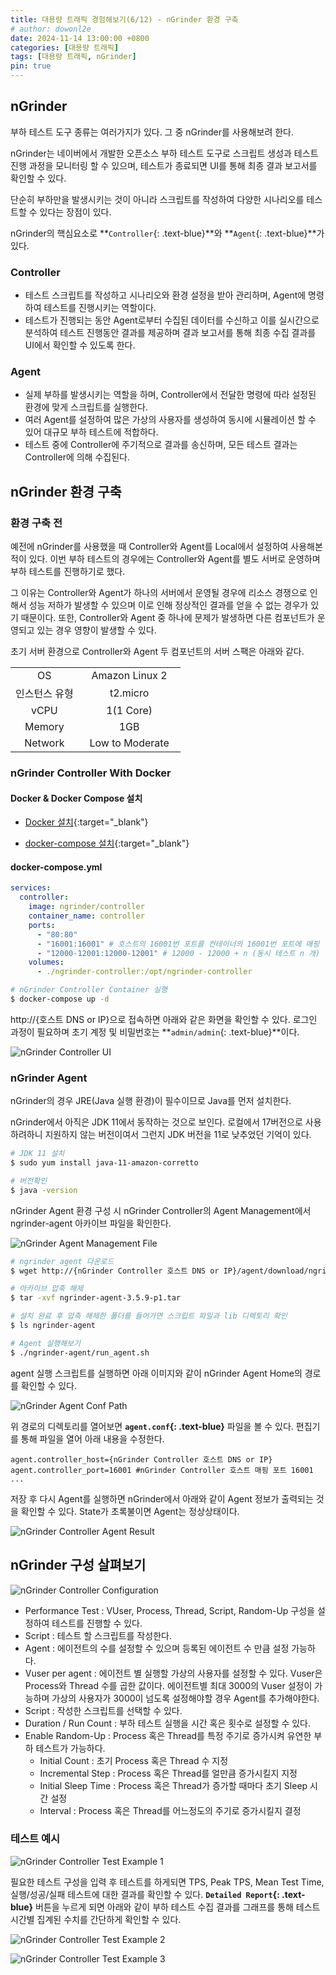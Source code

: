 ```yaml
---
title: 대용량 트래픽 경험해보기(6/12) - nGrinder 환경 구축
# author: dowonl2e
date: 2024-11-14 13:00:00 +0800
categories: [대용량 트래픽]
tags: [대용량 트래픽, nGrinder]
pin: true
---
```


## **nGrinder**

부하 테스트 도구 종류는 여러가지가 있다. 그 중 nGrinder를 사용해보려 한다.

nGrinder는 네이버에서 개발한 오픈소스 부하 테스트 도구로 스크립트 생성과 테스트 진행 과정을 모니터링 할 수 있으며, 테스트가 종료되면 UI를 통해 최종 결과 보고서를 확인할 수 있다.

단순히 부하만을 발생시키는 것이 아니라 스크립트를 작성하여 다양한 시나리오를 테스트할 수 있다는 장점이 있다.

nGrinder의 핵심요소로 **`Controller`{: .text-blue}**와 **`Agent`{: .text-blue}**가 있다.

### **Controller**

- 테스트 스크립트를 작성하고 시나리오와 환경 설정을 받아 관리하며, Agent에 명령하여 테스트를 진행시키는 역할이다.
- 테스트가 진행되는 동안 Agent로부터 수집된 데이터를 수신하고 이를 실시간으로 분석하여 테스트 진행동안 결과를 제공하며 결과 보고서를 통해 최종 수집 결과를 UI에서 확인할 수 있도록 한다.

### **Agent**

- 실제 부하를 발생시키는 역할을 하며, Controller에서 전달한 명령에 따라 설정된 환경에 맞게 스크립트를 실행한다.
- 여러 Agent를 설정하여 많은 가상의 사용자를 생성하여 동시에 시뮬레이션 할 수 있어 대규모 부하 테스트에 적합하다.
- 테스트 중에 Controller에 주기적으로 결과를 송신하며, 모든 테스트 결과는 Controller에 의해 수집된다.

## **nGrinder 환경 구축**

### **환경 구축 전**

예전에 nGrinder를 사용했을 때 Controller와 Agent를 Local에서 설정하여 사용해본적이 있다. 이번 부하 테스트의 경우에는 Controller와 Agent를 별도 서버로 운영하며 부하 테스트를 진행하기로 했다. 

그 이유는 Controller와 Agent가 하나의 서버에서 운영될 경우에 리소스 경쟁으로 인해서 성능 저하가 발생할 수 있으며 이로 인해 정상적인 결과를 얻을 수 없는 경우가 있기 때문이다. 또한, Controller와 Agent 중 하나에 문제가 발생하면 다른 컴포넌트가 운영되고 있는 경우 영향이 발생할 수 있다.

초기 서버 환경으로 Controller와 Agent 두 컴포넌트의 서버 스팩은 아래와 같다.

<table>
  <colgroup>
    <col width="40%" />
    <col width="60%" />
  </colgroup>
  <tbody>
    <tr>
      <td markdown="span" style="text-align:center">OS</td>
      <td markdown="span" style="text-align:center">Amazon Linux 2</td>
    </tr>
    <tr>
      <td markdown="span" style="text-align:center">인스턴스 유형</td>
      <td markdown="span" style="text-align:center">t2.micro</td>
    </tr>
    <tr>
      <td markdown="span" style="text-align:center">vCPU</td>
      <td markdown="span" style="text-align:center">1(1 Core)</td>
    </tr>
    <tr>
      <td markdown="span" style="text-align:center">Memory</td>
      <td markdown="span" style="text-align:center">1GB</td>
    </tr>
    <tr>
      <td markdown="span" style="text-align:center">Network</td>
      <td markdown="span" style="text-align:center">Low to Moderate</td>
    </tr>
  </tbody>
</table>

### **nGrinder Controller With Docker**

#### **Docker & Docker Compose 설치**

- [Docker 설치](/posts/%EB%8C%80%EC%9A%A9%EB%9F%89-%ED%8A%B8%EB%9E%98%ED%94%BD-%EA%B2%BD%ED%97%98%ED%95%B4%EB%B3%B4%EA%B8%B04-%EC%B4%88%EA%B8%B0-%EC%9D%B8%ED%94%84%EB%9D%BC-%EA%B5%AC%EC%B6%95/#docker-설치){:target="\_blank"}

- [docker-compose 설치](/posts/%EB%8C%80%EC%9A%A9%EB%9F%89-%ED%8A%B8%EB%9E%98%ED%94%BD-%EA%B2%BD%ED%97%98%ED%95%B4%EB%B3%B4%EA%B8%B04-%EC%B4%88%EA%B8%B0-%EC%9D%B8%ED%94%84%EB%9D%BC-%EA%B5%AC%EC%B6%95/#docker-compose-설치){:target="\_blank"}

#### **docker-compose.yml**

```yaml
services:
  controller:
    image: ngrinder/controller
    container_name: controller
    ports:
      - "80:80"
      - "16001:16001" # 호스트의 16001번 포트를 컨테이너의 16001번 포트에 매핑
      - "12000-12001:12000-12001" # 12000 - 12000 + n (동시 테스트 n 개)
    volumes:
      - ./ngrinder-controller:/opt/ngrinder-controller
```

```bash
# nGrinder Controller Container 실행
$ docker-compose up -d
```

http://{호스트 DNS or IP}으로 접속하면 아래와 같은 화면을 확인할 수 있다. 로그인 과정이 필요하며 초기 계정 및 비밀번호는 **`admin/admin`{: .text-blue}**이다.

![nGrinder Controller UI]({{site.url}}/assets/img/High-Volume-Traffic-6/1-nGrinder_Controller_UI.png)

### **nGrinder Agent**

nGrinder의 경우 JRE(Java 실행 환경)이 필수이므로 Java를 먼저 설치한다.

nGrinder에서 아직은 JDK 11에서 동작하는 것으로 보인다. 로컬에서 17버전으로 사용하려하니 지원하지 않는 버전이여서 그런지 JDK 버전을 11로 낮추었던 기억이 있다.

```bash
# JDK 11 설치
$ sudo yum install java-11-amazon-corretto

# 버전확인
$ java -version
```

nGrinder Agent 환경 구성 시 nGrinder Controller의 Agent Management에서 ngrinder-agent 아카이브 파일을 확인한다.

![nGrinder Agent Management File]({{site.url}}/assets/img/High-Volume-Traffic-6/2-nGrinder_Controller_Agent_tar.png)

```bash
# ngrinder agent 다운로드
$ wget http://{nGrinder Controller 호스트 DNS or IP}/agent/download/ngrinder-agent-3.5.9-p1.tar

# 아카이브 압축 해제
$ tar -xvf ngrinder-agent-3.5.9-p1.tar

# 설치 완료 후 압축 해제한 폴더를 들어가면 스크립트 파일과 lib 디렉토리 확인
$ ls ngrinder-agent

# Agent 실행해보기
$ ./ngrinder-agent/run_agent.sh
```

agent 실행 스크립트를 실행하면 아래 이미지와 같이 nGrinder Agent Home의 경로를 확인할 수 있다.

![nGrinder Agent Conf Path]({{site.url}}/assets/img/High-Volume-Traffic-6/3-nGrinder_Agent_Conf_Info.png)

위 경로의 디렉토리를 열어보면 **`agent.conf`{: .text-blue}** 파일을 볼 수 있다. 편집기를 통해 파일을 열어 아래 내용을 수정한다.

```
agent.controller_host={nGrinder Controller 호스트 DNS or IP}
agent.controller_port=16001 #nGrinder Controller 호스트 매핑 포트 16001
...
```

저장 후 다시 Agent를 실행하면 nGrinder에서 아래와 같이 Agent 정보가 출력되는 것을 확인할 수 있다. State가 초록불이면 Agent는 정상상태이다.

![nGrinder Controller Agent Result]({{site.url}}/assets/img/High-Volume-Traffic-6/4-nGrinder_Controller_Agent.png)

## **nGrinder 구성 살펴보기**

![nGrinder Controller Configuration]({{site.url}}/assets/img/High-Volume-Traffic-6/5-nGrinder_UI_Performance.png)

- Performance Test : VUser, Process, Thread, Script, Random-Up 구성을 설정하여 테스트를 진행할 수 있다.
- Script : 테스트 할 스크립트를 작성한다.
- Agent : 에이전트의 수를 설정할 수 있으며 등록된 에이전트 수 만큼 설정 가능하다.
- Vuser per agent : 에이전트 별 실행할 가상의 사용자를 설정할 수 있다. Vuser은 Process와 Thread 수를 곱한 값이다. 에이전트별 최대 3000의 Vuser 설정이 가능하며 가상의 사용자가 3000이 넘도록 설정해야할 경우 Agent를 추가해야한다.
- Script : 작성한 스크립트를 선택할 수 있다.
- Duration / Run Count : 부하 테스트 실행을 시간 혹은 횟수로 설정할 수 있다.
- Enable Random-Up : Process 혹은 Thread를 특정 주기로 증가시켜 유연한 부하 테스트가 가능하다.
  - Initial Count : 초기 Process 혹은 Thread 수 지정
  - Incremental Step : Process 혹은 Thread를 얼만큼 증가시킬지 지정
  - Initial Sleep Time : Process 혹은 Thread가 증가할 때마다 초기 Sleep 시간 설정
  - Interval : Process 혹은 Thread를 어느정도의 주기로 증가시킬지 결정

### **테스트 예시**

![nGrinder Controller Test Example 1]({{site.url}}/assets/img/High-Volume-Traffic-6/6-nGrinder_Example_Test_1.png)

필요한 테스트 구성을 입력 후 테스트를 하게되면 TPS, Peak TPS, Mean Test Time, 실행/성공/실패 테스트에 대한 결과를 확인할 수 있다. **`Detailed Report`{: .text-blue}** 버튼을 누르게 되면 아래와 같이 부하 테스트 수집 결과를 그래프를 통해 테스트 시간별 집계된 수치를 간단하게 확인할 수 있다.

![nGrinder Controller Test Example 2]({{site.url}}/assets/img/High-Volume-Traffic-6/7-nGrinder_Example_Test_2.png)

![nGrinder Controller Test Example 3]({{site.url}}/assets/img/High-Volume-Traffic-6/8-nGrinder_Example_Test_3.png)
